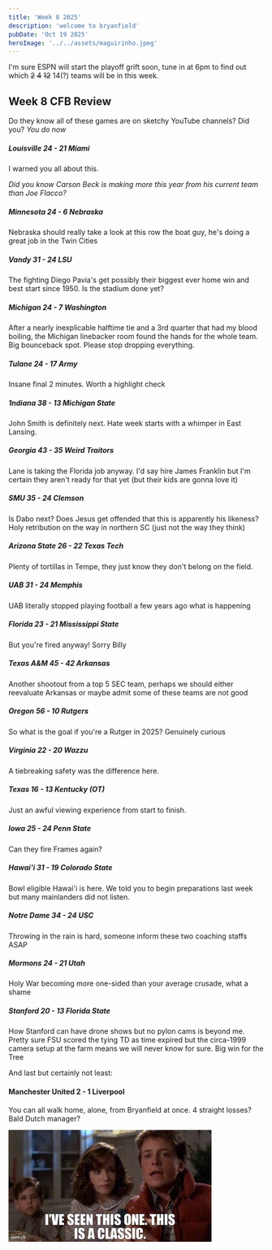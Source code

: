 ```yaml
---
title: 'Week 8 2025'
description: 'welcome to bryanfield'
pubDate: 'Oct 19 2025'
heroImage: '../../assets/maguirinho.jpeg'
---
```


I'm sure ESPN will start the playoff grift soon, tune in at 6pm to find out which ~~2~~ ~~4~~ ~~12~~ 14(?) teams will be in this week.

## Week 8 CFB Review

Do they know all of these games are on sketchy YouTube channels? Did you? *You do now*

 ##### Louisville 24 - 21 Miami

I warned you all about this.

*Did you know Carson Beck is making more this year from his current team than Joe Flacco?*

##### Minnesota 24 - 6 Nebraska

Nebraska should really take a look at this row the boat guy, he's doing a great job in the Twin Cities

##### Vandy 31 - 24 LSU

The fighting Diego Pavia's get possibly their biggest ever home win and best start since 1950. Is the stadium done yet?

##### Michigan 24 - 7 Washington

After a nearly inexplicable halftime tie and a 3rd quarter that had my blood boiling, the Michigan linebacker room found the hands for the whole team. Big bounceback spot. Please stop dropping everything.

##### Tulane 24 - 17 Army

Insane final 2 minutes. Worth a highlight check

##### 1ndiana 38 - 13 Michigan State

John Smith is definitely next. Hate week starts with a whimper in East Lansing.

##### Georgia 43 - 35 Weird Traitors

Lane is taking the Florida job anyway. I'd say hire James Franklin but I'm certain they aren't ready for that yet (but their kids are gonna love it)

##### SMU 35 - 24 Clemson

Is Dabo next? Does Jesus get offended that this is apparently his likeness? Holy retribution on the way in northern SC (just not the way they think)

##### Arizona State 26 - 22 Texas Tech

Plenty of tortillas in Tempe, they just know they don't belong on the field.

##### UAB 31 - 24 Memphis

UAB literally stopped playing football a few years ago what is happening

##### Florida 23 - 21 Mississippi State

But you're fired anyway! Sorry Billy

##### Texas A&M 45 - 42 Arkansas

Another shootout from a top 5 SEC team, perhaps we should either reevaluate Arkansas or maybe admit some of these teams are not good

##### Oregon 56 - 10 Rutgers

So what is the goal if you're a Rutger in 2025? Genuinely curious

##### Virginia 22 - 20 Wazzu

A tiebreaking safety was the difference here.

##### Texas 16 - 13 Kentucky (OT)

Just an awful viewing experience from start to finish.

##### Iowa 25 - 24 Penn State

Can they fire Frames again?

##### Hawai'i 31 - 19 Colorado State

Bowl eligible Hawai'i is here. We told you to begin preparations last week but many mainlanders did not listen.

##### Notre Dame 34 - 24 USC

Throwing in the rain is hard, someone inform these two coaching staffs ASAP

##### Mormons 24 - 21 Utah

Holy War becoming more one-sided than your average crusade, what a shame

##### Stanford 20 - 13 Florida State

How Stanford can have drone shows but no pylon cams is beyond me. Pretty sure FSU scored the tying TD as time expired but the circa-1999 camera setup at the farm means we will never know for sure. Big win for the Tree

And last but certainly not least:

#### Manchester United 2 - 1 Liverpool

You can all walk home, alone, from Bryanfield at once. 4 straight losses? Bald Dutch manager? 

![oof](../../assets/seen-it-marty.gif)


